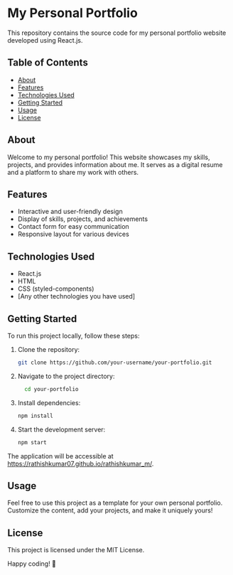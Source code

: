 # My Personal Portfolio

This repository contains the source code for my personal portfolio website developed using React.js.

## Table of Contents

- [About](#about)
- [Features](#features)
- [Technologies Used](#technologies-used)
- [Getting Started](#getting-started)
- [Usage](#usage)
- [License](#license)

## About

Welcome to my personal portfolio! This website showcases my skills, projects, and provides information about me. It serves as a digital resume and a platform to share my work with others.

## Features

- Interactive and user-friendly design
- Display of skills, projects, and achievements
- Contact form for easy communication
- Responsive layout for various devices

## Technologies Used

- React.js
- HTML
- CSS (styled-components)
- [Any other technologies you have used]

## Getting Started

To run this project locally, follow these steps:

1. Clone the repository:

   ```bash
   git clone https://github.com/your-username/your-portfolio.git

2. Navigate to the project directory:

    ```bash
      cd your-portfolio
    
3. Install dependencies:

    ```bash
    npm install

4. Start the development server:

    ```bash
    npm start
    
The application will be accessible at https://rathishkumar07.github.io/rathishkumar_m/.

## Usage

Feel free to use this project as a template for your own personal portfolio. Customize the content, add your projects, and make it uniquely yours!

## License

This project is licensed under the MIT License.

Happy coding! 🚀

